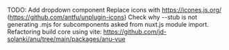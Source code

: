 TODO:
Add dropdown component
Replace icons with https://icones.js.org/ (https://github.com/antfu/unplugin-icons)
Check why --stub is not generating .mjs for subcomponents asked from nuxt.js module import.
Refactoring build core using vite: https://github.com/jd-solanki/anu/tree/main/packages/anu-vue